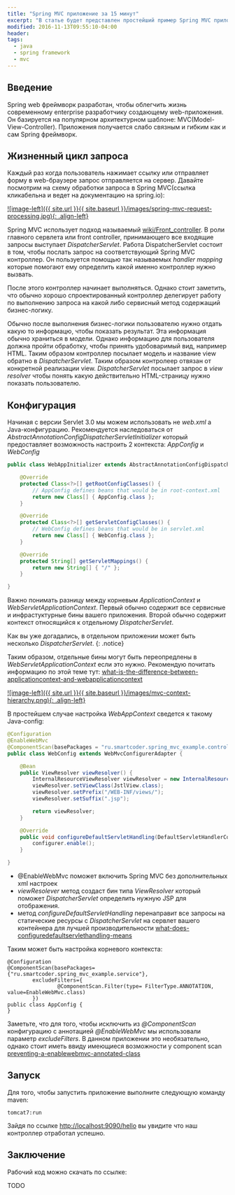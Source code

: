 ```yaml
---
title: "Spring MVC приложение за 15 минут"
excerpt: "В статье будет представлен простейший пример Spring MVC приложения и особенности его конфигурации"
modified: 2016-11-13T09:55:10-04:00
header:
tags: 
  - java
  - spring framework
  - mvc
---
```


## Введение
Spring web фреймворк разработан, чтобы облегчить жизнь современному enterprise разработчику создающему web-приложения.
Он базируется на популярном архитектурном шаблоне: MVC(Model-View-Controller). Приложения получается
слабо связным и гибким как и сам Spring фреймворк.

## Жизненный цикл запроса
Каждый раз когда пользователь нажимает ссылку или отправляет форму в web-браузере запрос отправляется на сервер.
Давайте посмотрим на схему обработки запроса в Spring MVC(ссылка кликабельна и ведет на документацию на spring.io):

[![image-left]({{ site.url }}{{ site.baseurl }}/images/spring-mvc-request-processing.jpg){: .align-left}](http://docs.spring.io/spring/docs/current/spring-framework-reference/html/mvc.html)

Spring MVC использует подход называемый [wiki/Front_controller](https://en.wikipedia.org/wiki/Front_controller).
В роли главного сервлета или front controller,  принимающего все входящие запросы выступает _DispatcherServlet_. 
Работа DispatcherServlet состоит в том, чтобы послать запрос на соответствующий Spring MVC контроллер.
Он пользуется помощью так называемых _handler mapping_ которые помогают ему определить какой именно
контроллер нужно вызвать.

После этого контроллер начинает выполняться. Однако стоит заметить, что обычно хорошо спроектированный контроллер 
делегирует работу по выполнению запроса на какой либо сервисный метод содержащий бизнес-логику.

Обычно после выполнения бизнес-логики пользователю нужно отдать какую то информацю, чтобы показать результат.
Эта информация обычно храниться в модели. Однако информацию для пользователя должна пройти обработку, чтобы
принять удобоваримый вид, например HTML. Таким образом контроллер посылает модель и название view обратно
в _DispatcherServlet_. Таким образом контролеер отвязан от конкретной реализации view. 
_DispatcherServlet_ посылает запрос в _view resolver_ чтобы понять какую действительно HTML-страницу нужно показать
пользователю.

## Конфигурация

Начиная с версии Servlet 3.0 мы можем использовать не _web.xml_ а Java-конфигурацию.
Рекомендуется наследоваться от _AbstractAnnotationConfigDispatcherServletInitializer_ который 
предоставляет возможность настроить 2 контекста: _AppConfig_ и _WebConfig_

```java
public class WebAppInitializer extends AbstractAnnotationConfigDispatcherServletInitializer {

    @Override
    protected Class<?>[] getRootConfigClasses() {
        // AppConfig defines beans that would be in root-context.xml
        return new Class[] { AppConfig.class };
    }

    @Override
    protected Class<?>[] getServletConfigClasses() {
        // WebConfig defines beans that would be in servlet.xml
        return new Class[] { WebConfig.class };
    }

    @Override
    protected String[] getServletMappings() {
        return new String[] { "/" };
    }

}
```

Важно понимать разницу между корневым _ApplicationContext_ и _WebServletApplicationContext_.
Первый обычно содержит все сервисные и инфрастуктурные бины вашего приложения.
Второй обычно содержит контекст относящийся к отдельному _DispatcherServlet_. 

Как вы уже догадались, в отдельном приложении может быть несколько _DispatcherServlet_.
{: .notice}

Таким образом, отдельные бины могут быть переопредлены в _WebServletApplicationContext_ если это нужно.
Рекомендую почитать информацию по этой теме тут: [what-is-the-difference-between-applicationcontext-and-webapplicationcontext](http://stackoverflow.com/questions/11708967/what-is-the-difference-between-applicationcontext-and-webapplicationcontext-in-s)

[![image-left]({{ site.url }}{{ site.baseurl }}/images/mvc-context-hierarchy.png){: .align-left}](http://docs.spring.io/spring/docs/current/spring-framework-reference/html/mvc.html)

В простейшем случае настройка _WebAppContext_ сведется к такому Java-config:

```java
@Configuration
@EnableWebMvc
@ComponentScan(basePackages = "ru.smartcoder.spring_mvc_example.controller")
public class WebConfig extends WebMvcConfigurerAdapter {

    @Bean
    public ViewResolver viewResolver() {
        InternalResourceViewResolver viewResolver = new InternalResourceViewResolver();
        viewResolver.setViewClass(JstlView.class);
        viewResolver.setPrefix("/WEB-INF/views/");
        viewResolver.setSuffix(".jsp");

        return viewResolver;
    }

    @Override
    public void configureDefaultServletHandling(DefaultServletHandlerConfigurer configurer) {
        configurer.enable();
    }

}
```

 * @EnableWebMvc поможет включить Spring MVC без дополнительных xml настроек
 * _viewResolever_ метод создаст бин типа _ViewResolver_ который поможет _DispatcherServlet_ определить нужную JSP для отображения.
 * метод _configureDefaultServletHandling_ перенаправит все запросы на статические ресурсы с _DispatcherServlet_
   на сервлет вашего контейнера для лучшей производительности [what-does-configuredefaultservlethandling-means](http://stackoverflow.com/questions/29396281/what-does-configuredefaultservlethandling-means)
 
 
Таким может быть настройка корневого контекста:

```
@Configuration
@ComponentScan(basePackages={"ru.smartcoder.spring_mvc_example.service"},
        excludeFilters={
                @ComponentScan.Filter(type= FilterType.ANNOTATION, value=EnableWebMvc.class)
        })
public class AppConfig {
}
```

Заметьте, что для того, чтобы исключить из _@ComponentScan_ конфигурацию с аннотацией _@EnableWebMvc_
мы использовали параметр _excludeFilters_. В данном приложении это необязательно, однако стоит иметь ввиду имеющиеся 
возможности у component scan [preventing-a-enablewebmvc-annotated-class](http://stackoverflow.com/questions/21527578/preventing-a-enablewebmvc-annotated-class-from-being-picked-up-by-componentsca)

## Запуск
Для того, чтобы запустить приложение выполните следующую команду maven: 

```tomcat7:run```

Зайдя по ссылке [http://localhost:9090/hello](http://localhost:9090/hello) вы увидите что наш контроллер отработал успешно.

## Заключение
Рабочий код можно скачать по ссылке: []()

TODO






